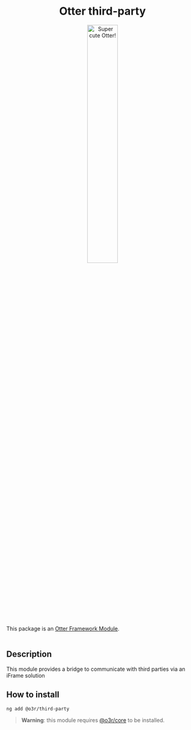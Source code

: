 <h1 align="center">Otter third-party</h1>
<p align="center">
  <img src="https://raw.githubusercontent.com/AmadeusITGroup/otter/main/.attachments/otter.png" alt="Super cute Otter!" width="40%"/>
</p>

This package is an [Otter Framework Module](https://github.com/AmadeusITGroup/otter/tree/main/docs/core/MODULE.md).
<br />
<br />

## Description

This module provides a bridge to communicate with third parties via an iFrame solution

## How to install

```shell
ng add @o3r/third-party
```

> **Warning**: this module requires [@o3r/core](https://www.npmjs.com/package/@o3r/core) to be installed.

